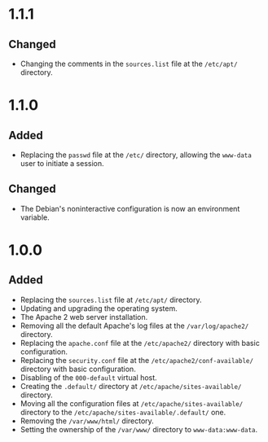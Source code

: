 # 1.1.1 #

## Changed ##

* Changing the comments in the `sources.list` file at the `/etc/apt/` directory.

# 1.1.0 #

## Added ##

* Replacing the `passwd` file at the `/etc/` directory, allowing the `www-data` user to initiate a session.

## Changed ##

* The Debian's noninteractive configuration is now an environment variable.

# 1.0.0 #

## Added ##

* Replacing the `sources.list` file at `/etc/apt/` directory.
* Updating and upgrading the operating system.
* The Apache 2 web server installation.
* Removing all the default Apache's log files at the `/var/log/apache2/` directory.
* Replacing the `apache.conf` file at the `/etc/apache2/` directory with basic configuration.
* Replacing the `security.conf` file at the `/etc/apache2/conf-available/` directory with basic configuration.
* Disabling of the `000-default` virtual host.
* Creating the `.default/` directory at `/etc/apache/sites-available/` directory.
* Moving all the configuration files at `/etc/apache/sites-available/` directory to the `/etc/apache/sites-available/.default/` one.
* Removing the `/var/www/html/` directory.
* Setting the ownership of the `/var/www/` directory to `www-data:www-data`.
